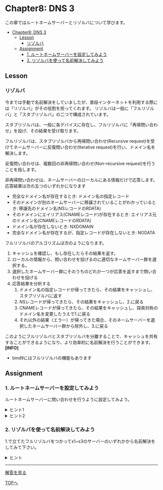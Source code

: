 # Chapter8: DNS 3

この章ではルートネームサーバーとリゾルバについて学びます。

- [Chapter8: DNS 3](#chapter8-dns-3)
	- [Lesson](#lesson)
		- [リゾルバ](#リゾルバ)
	- [Assignment](#assignment)
		- [1. ルートネームサーバーを設定してみよう](#1-ルートネームサーバーを設定してみよう)
		- [2. リゾルバを使って名前解決してみよう](#2-リゾルバを使って名前解決してみよう)

## Lesson

### リゾルバ

今までは手動で名前解決をしていましたが、普段インターネットを利用する際には「リゾルバ」がその役割を担ってくれます。
リゾルバは一般に「フルリゾルバ」と「スタブリゾルバ」の二つで構成されています。

スタブリゾルバは、一般に各デバイスに存在し、フルリゾルバに「再帰問い合わせ」を投げ、その結果を受け取ります。

フルリゾルバは、スタブリゾルバから再帰問い合わせ(Recursive request)を受けてネームサーバーに反復問い合わせ(Iterative request)を行い、ドメイン名を解決します。

反復問い合わせは、複数回の非再帰問い合わせ(Non-recursive request)を行うことを指します。

非再帰問い合わせは、ネームサーバーのローカルにある情報だけで応答します。応答結果は次の五つのいずれかになります
- 完全なドメイン名が存在するとき: ドメイン名の指定レコード 
- そのドメインが別のネームサーバーに移譲されていることがわかっているとき: 移譲先のドメイン名(NSレコードのRDATA)
- そのドメインにエイリアス(CNAMEレコード)が存在するとき: エイリアス元のドメイン名(CNAMEレコードのRDATA)
- ドメイン名が存在しないとき: NXDOMAIN
- 完全なドメイン名が存在するが、指定レコードが存在しないとき: NODATA

フルリゾルバのアルゴリズムは次のようになります。
1. キャッシュを確認し、もし存在したらその結果を返す。
2. ローカルの情報から、問い合わせを投げるのに適切なネームサーバー群を選択する。
3. 選択したネームサーバー群にそのうちのどれか一つが応答を返すまで問い合わせを投げる
4. 応答結果を分析する
   1.  ドメイン名の指定レコードが帰ってきたら、その結果をキャッシュし、スタブリゾルバに返す
   2.  NSレコードが帰ってきたら、その結果をキャッシュし、2.に戻る
   3.  CNAMEレコードが帰ってきたら、その結果をキャッシュし、探索対称のドメイン名を変更したうえで1.に戻る
   4.  それ以外の結果（エラー）が帰ってきた場合、そのネームサーバーを選択したネームサーバー群から除外し、3.に戻る

このようにフルリゾルバとスタブリゾルバを分離することで、キャッシュを共有することができるようになり、より効率的に名前解決を行うことができます。
**[INFO]**
- bind9にはフルリゾルバの機能もあります
## Assignment

### 1. ルートネームサーバーを設定してみよう
ルートネームサーバーに問い合わせを行うように設定してみよう。
<details>
<summary>ヒント1</summary>
`named.conf.default-zones`を見るといいでしょう
</details>

<details>
<summary>ヒント2</summary>
`bind9 ルートネームサーバー 設定`などで調べるといいでしょう
</details>


### 2. リゾルバを使って名前解決してみよう
1.で立てたフルリゾルバをつかってs1~s3のサーバーのいずれかから名前解決をしてみて下さい。
<details>
<summary>ヒント</summary>
スタブリゾルバの設定は`/etc/resolv.conf`に書くことができます。
</details>



***

[解答を見る](../solutions/dhcp/README.md)

[TOPへ](../README.md)
